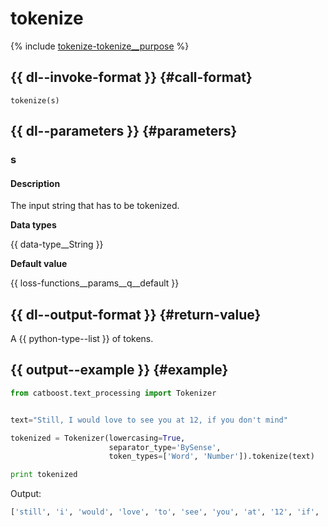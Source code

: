 # tokenize

{% include [tokenize-tokenize__purpose](../_includes/work_src/reusage-tokenizer/tokenize__purpose.md) %}


## {{ dl--invoke-format }} {#call-format}

```
tokenize(s)
```

## {{ dl--parameters }} {#parameters}

### s

#### Description

The input string that has to be tokenized.

**Data types**

{{ data-type__String }}

**Default value**

{{ loss-functions__params__q__default }}


## {{ dl--output-format }} {#return-value}

A {{ python-type--list }} of tokens.

## {{ output--example }} {#example}

```python
from catboost.text_processing import Tokenizer


text="Still, I would love to see you at 12, if you don't mind"

tokenized = Tokenizer(lowercasing=True,
                      separator_type='BySense',
                      token_types=['Word', 'Number']).tokenize(text)

print tokenized
```

Output:
```bash
['still', 'i', 'would', 'love', 'to', 'see', 'you', 'at', '12', 'if', 'you', "don't", 'mind']
```

